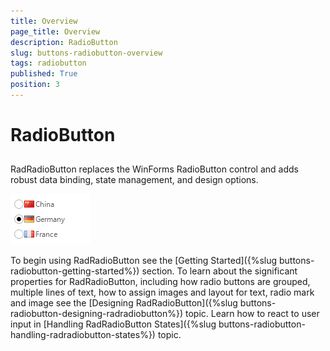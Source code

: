 ```yaml
---
title: Overview
page_title: Overview
description: RadioButton
slug: buttons-radiobutton-overview
tags: radiobutton
published: True
position: 3
---
```


# RadioButton



## 

RadRadioButton replaces the WinForms RadioButton control and adds robust data binding, state management, and design options. 

![buttons-radiobutton-overview 001](images/buttons-radiobutton-overview001.png)

To begin using RadRadioButton see the [Getting Started]({%slug buttons-radiobutton-getting-started%}) section. To learn about the significant properties for RadRadioButton, including how radio buttons are grouped, multiple lines of text, how to assign images and layout for text, radio mark and image see the [Designing RadRadioButton]({%slug buttons-radiobutton-designing-radradiobutton%}) topic. Learn how to react to user input in [Handling RadRadioButton States]({%slug buttons-radiobutton-handling-radradiobutton-states%}) topic.
